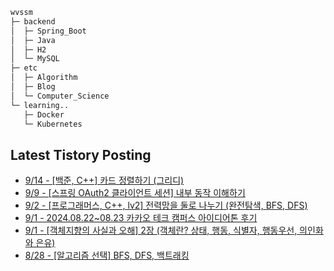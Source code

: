 
```bash
wvssm
├─ backend
│  ├─ Spring_Boot     
│  ├─ Java
│  ├─ H2
│  └─ MySQL  
├─ etc         
│  ├─ Algorithm  
│  ├─ Blog
│  └─ Computer_Science   
└─ learning..       
   ├─ Docker
   └─ Kubernetes           

```  

## Latest Tistory Posting<div class=blog-post text-align='left'>
 - [9/14 - [백준, C++] 카드 정렬하기 (그리디)](https://wvssm.tistory.com/entry/%EB%B0%B1%EC%A4%80-C-%EC%B9%B4%EB%93%9C-%EC%A0%95%EB%A0%AC%ED%95%98%EA%B8%B0-%EA%B7%B8%EB%A6%AC%EB%94%94)
 - [9/9 - [스프링 OAuth2 클라이언트 세션] 내부 동작 이해하기](https://wvssm.tistory.com/entry/%EC%8A%A4%ED%94%84%EB%A7%81-OAuth2-%ED%81%B4%EB%9D%BC%EC%9D%B4%EC%96%B8%ED%8A%B8-%EC%84%B8%EC%85%98-%EB%82%B4%EB%B6%80-%EB%8F%99%EC%9E%91-%EC%9D%B4%ED%95%B4%ED%95%98%EA%B8%B0)
 - [9/2 - [프로그래머스, C++, lv2] 전력망을 둘로 나누기 (완전탐색, BFS, DFS)](https://wvssm.tistory.com/entry/%ED%94%84%EB%A1%9C%EA%B7%B8%EB%9E%98%EB%A8%B8%EC%8A%A4-C-lv2-%EC%A0%84%EB%A0%A5%EB%A7%9D%EC%9D%84-%EB%91%98%EB%A1%9C-%EB%82%98%EB%88%84%EA%B8%B0-%EA%B7%B8%EB%9E%98%ED%94%84-bfs)
 - [9/1 - 2024.08.22~08.23 카카오 테크 캠퍼스 아이디어톤 후기](https://wvssm.tistory.com/entry/202408220823-%EC%B9%B4%EC%B9%B4%EC%98%A4-%ED%85%8C%ED%81%AC-%EC%BA%A0%ED%8D%BC%EC%8A%A4-%EC%95%84%EC%9D%B4%EB%94%94%EC%96%B4%ED%86%A4-%ED%9B%84%EA%B8%B0)
 - [9/1 - [객체지향의 사실과 오해] 2장 (객체란? 상태, 행동, 식별자, 행동우선, 의인화와 은유)](https://wvssm.tistory.com/entry/%EA%B0%9D%EC%B2%B4%EC%A7%80%ED%96%A5%EC%9D%98-%EC%82%AC%EC%8B%A4%EA%B3%BC-%EC%98%A4%ED%95%B4-2%EC%9E%A5-%EA%B0%9D%EC%B2%B4%EB%9E%80-%EC%83%81%ED%83%9C-%ED%96%89%EB%8F%99-%EC%8B%9D%EB%B3%84%EC%9E%90-%ED%96%89%EB%8F%99%EC%9A%B0%EC%84%A0-%EC%9D%98%EC%9D%B8%ED%99%94%EC%99%80-%EC%9D%80%EC%9C%A0)
 - [8/28 - [알고리즘 선택] BFS, DFS, 백트래킹](https://wvssm.tistory.com/entry/%EC%95%8C%EA%B3%A0%EB%A6%AC%EC%A6%98-%EC%84%A0%ED%83%9D-BFS-DFS-%EB%B0%B1%ED%8A%B8%EB%9E%98%ED%82%B9)

</div>
</div>
